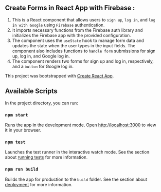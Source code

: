## Create Forms in React App with Firebase : 

1. This is a React component that allows users to `sign up`, `log in`, and `log in with Google` using `Firebase` authentication.
2. It imports necessary functions from the Firebase auth library and initializes the Firebase app with the provided configuration.
3. The component uses the `useState` hook to manage form data and updates the state when the user types in the input fields. The component also includes functions to `handle form` submissions for sign up, log in, and Google log in.
4. The component renders two forms for sign up and log in, respectively, and a `button` for Google log in. 

This project was bootstrapped with [Create React App](https://github.com/facebook/create-react-app).

## Available Scripts

In the project directory, you can run:

### `npm start`

Runs the app in the development mode.
Open [http://localhost:3000](http://localhost:3000) to view it in your browser.

### `npm test`

Launches the test runner in the interactive watch mode. See the section about [running tests](https://facebook.github.io/create-react-app/docs/running-tests) for more information.

### `npm run build`

Builds the app for production to the `build` folder. See the section about [deployment](https://facebook.github.io/create-react-app/docs/deployment) for more information.
